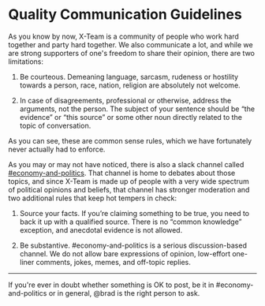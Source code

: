 # Quality Communication Guidelines

As you know by now, X-Team is a community of people who work hard together and party hard together. We also communicate a lot, and while we are strong supporters of one's freedom to share their opinion, there are two limitations:

1. Be courteous. Demeaning language, sarcasm, rudeness or hostility towards a person, race, nation, religion are absolutely not welcome.

2. In case of disagreements, professional or otherwise, address the arguments, not the person. The subject of your sentence should be “the evidence” or “this source” or some other noun directly related to the topic of conversation.

As you can see, these are common sense rules, which we have fortunately never actually had to enforce.

As you may or may not have noticed, there is also a slack channel called [\#economy-and-politics](https://x-team.slack.com/messages/C03HGUATN). That channel is home to debates about those topics, and since X-Team is made up of people with a very wide spectrum of political opinions and beliefs, that channel has stronger moderation and two additional rules that keep hot tempers in check:

1. Source your facts. If you’re claiming something to be true, you need to back it up with a qualified source. There is no “common knowledge” exception, and anecdotal evidence is not allowed.

2. Be substantive. \#economy-and-politics is a serious discussion-based channel. We do not allow bare expressions of opinion, low-effort one-liner comments, jokes, memes, and off-topic replies.

---

If you're ever in doubt whether something is OK to post, be it in \#economy-and-politics or in general, @brad is the right person to ask.

